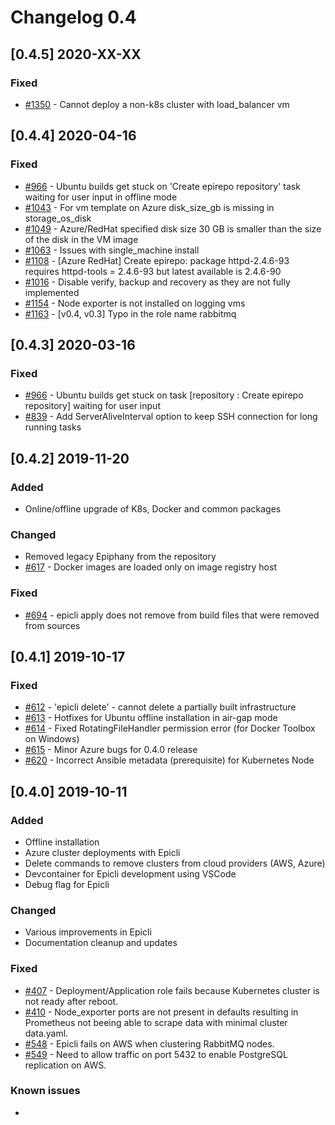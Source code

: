 # Changelog 0.4

## [0.4.5] 2020-XX-XX

### Fixed

- [#1350](../../issues/1350) - Cannot deploy a non-k8s cluster with load\_balancer vm

## [0.4.4] 2020-04-16

### Fixed

- [#966](../../issues/966) - Ubuntu builds get stuck on 'Create epirepo repository' task waiting for user input in offline mode
- [#1043](../../issues/1043) - For vm template on Azure disk_size_gb is missing in storage_os_disk
- [#1049](../../issues/1049) - Azure/RedHat specified disk size 30 GB is smaller than the size of the disk in the VM image
- [#1063](../../issues/1063) - Issues with single_machine install
- [#1108](../../issues/1108) - [Azure RedHat] Create epirepo: package httpd-2.4.6-93 requires httpd-tools = 2.4.6-93 but latest available is 2.4.6-90
- [#1016](../../issues/1016) - Disable verify, backup and recovery as they are not fully implemented
- [#1154](../../issues/1154) - Node exporter is not installed on logging vms
- [#1163](../../issues/1163) - [v0.4, v0.3] Typo in the role name rabbitmq

## [0.4.3] 2020-03-16

### Fixed

- [#966](../../issues/966) - Ubuntu builds get stuck on task [repository : Create epirepo repository] waiting for user input
- [#839](../../issues/839) - Add ServerAliveInterval option to keep SSH connection for long running tasks

## [0.4.2] 2019-11-20

### Added

- Online/offline upgrade of K8s, Docker and common packages

### Changed

- Removed legacy Epiphany from the repository
- [#617](../../issues/617) - Docker images are loaded only on image registry host

### Fixed

- [#694](../../issues/694) - epicli apply does not remove from build files that were removed from sources

## [0.4.1] 2019-10-17

### Fixed

- [#612](../../issues/612) - 'epicli delete' - cannot delete a partially built infrastructure
- [#613](../../pull/613) - Hotfixes for Ubuntu offline installation in air-gap mode
- [#614](../../pull/614) - Fixed RotatingFileHandler permission error (for Docker Toolbox on Windows)
- [#615](../../issues/615) - Minor Azure bugs for 0.4.0 release
- [#620](../../issues/620) - Incorrect Ansible metadata (prerequisite) for Kubernetes Node

## [0.4.0] 2019-10-11

### Added

- Offline installation
- Azure cluster deployments with Epicli
- Delete commands to remove clusters from cloud providers (AWS, Azure)
- Devcontainer for Epicli development using VSCode
- Debug flag for Epicli

### Changed

- Various improvements in Epicli
- Documentation cleanup and updates

### Fixed

- [#407](../../issues/407) - Deployment/Application role fails because Kubernetes cluster is not ready after reboot.
- [#410](../../issues/410) - Node_exporter ports are not present in defaults resulting in Prometheus not beeing able to scrape data with minimal cluster data.yaml.
- [#548](../../issues/548) - Epicli fails on AWS when clustering RabbitMQ nodes.
- [#549](../../issues/549) - Need to allow traffic on port 5432 to enable PostgreSQL replication on AWS.

### Known issues

-
